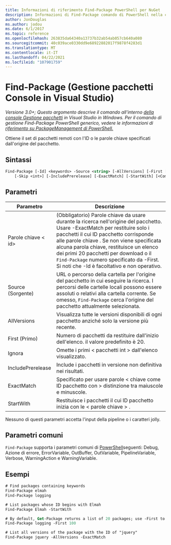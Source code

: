 ```yaml
---
title: Informazioni di riferimento Find-Package PowerShell per NuGet
description: Informazioni di Find-Package comando di PowerShell nella console Gestione pacchetti NuGet in Visual Studio.
author: JonDouglas
ms.author: jodou
ms.date: 6/1/2017
ms.topic: reference
ms.openlocfilehash: 263835da64340a13737b32ab54ab057cb640a080
ms.sourcegitcommit: 40c039ace0330dd9e68922882017f9878f4283d1
ms.translationtype: MT
ms.contentlocale: it-IT
ms.lasthandoff: 04/22/2021
ms.locfileid: "107901759"
---
```

# <a name="find-package-package-manager-console-in-visual-studio"></a>Find-Package (Gestione pacchetti Console in Visual Studio)

*Versione 3.0+; Questo argomento descrive il comando all'interno [della console Gestione pacchetti](../../consume-packages/install-use-packages-powershell.md) in Visual Studio in Windows. Per il comando di gestione Find-Package PowerShell generico, vedere le informazioni di [riferimento su PackageManagement di PowerShell.](/powershell/module/packagemanagement)*

Ottiene il set di pacchetti remoti con l'ID o le parole chiave specificati dall'origine del pacchetto.

## <a name="syntax"></a>Sintassi

```ps
Find-Package [-Id] <keywords> -Source <string> [-AllVersions] [-First [<int>]]
    [-Skip <int>] [-IncludePrerelease] [-ExactMatch] [-StartWith] [<CommonParameters>]
```

## <a name="parameters"></a>Parametri

| Parametro | Descrizione |
| --- | --- |
| Parole chiave &lt; id&gt; | (Obbligatorio) Parole chiave da usare durante la ricerca nell'origine del pacchetto. Usare -ExactMatch per restituire solo i pacchetti il cui ID pacchetto corrisponde alle parole chiave . Se non viene specificata alcuna parola chiave, restituisce un elenco dei primi 20 pacchetti per download o il `Find-Package` numero specificato da -First. Si noti che -Id è facoltativo e non operativo. |
| Source (Sorgente) | URL o percorso della cartella per l'origine del pacchetto in cui eseguire la ricerca. I percorsi delle cartelle locali possono essere assoluti o relativi alla cartella corrente. Se omesso, `Find-Package` cerca l'origine del pacchetto attualmente selezionata. |
| AllVersions | Visualizza tutte le versioni disponibili di ogni pacchetto anziché solo la versione più recente. |
| First (Primo) | Numero di pacchetti da restituire dall'inizio dell'elenco. il valore predefinito è 20. |
| Ignora | Omette i primi &lt; pacchetti int &gt; dall'elenco visualizzato.  |
| IncludePrerelease | Include i pacchetti in versione non definitiva nei risultati. |
| ExactMatch | Specificato per usare parole &lt; chiave come ID pacchetto con &gt; distinzione tra maiuscole e minuscole. |
| StartWith | Restituisce i pacchetti il cui ID pacchetto inizia con le &lt; parole chiave &gt; . |

Nessuno di questi parametri accetta l'input della pipeline o i caratteri jolly.

## <a name="common-parameters"></a>Parametri comuni

`Find-Package` supporta i parametri comuni di [PowerShell](/powershell/module/microsoft.powershell.core/about/about_commonparameters)seguenti: Debug, Azione di errore, ErrorVariable, OutBuffer, OutVariable, PipelineVariable, Verbose, WarningAction e WarningVariable.

## <a name="examples"></a>Esempi

```ps
# Find packages containing keywords
Find-Package elmah
Find-Package logging

# List packages whose ID begins with Elmah
Find-Package Elmah -StartWith

# By default, Get-Package returns a list of 20 packages; use -First to show more
Find-Package logging -First 100

# List all versions of the package with the ID of "jquery"
Find-Package jquery -AllVersions -ExactMatch
```